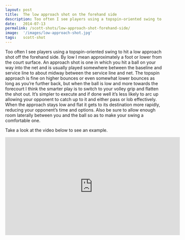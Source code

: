 ```yaml
---
layout: post
title:  The low approach shot on the forehand side
description: Too often I see players using a topspin-oriented swing to hit a low approach shot off the forehand side...
date:   2014-07-13
permalink: /scott-shots/low-approach-shot-forehand-side/
image:  '/images/low-approach-shot.jpg'
tags:   scott-shot
---
```


Too often I see players using a topspin-oriented swing to hit a low approach shot off the forehand side. By low I mean approximately a foot or lower from the court surface. An approach shot is one in which you hit a ball on your way into the net and is usually played somewhere between the baseline and service line to about midway between the service line and net. The topspin approach is fine on higher bounces or even somewhat lower bounces as long as you’re further back, but when the ball is low and more towards the forecourt I think the smarter play is to switch to your volley grip and flatten the shot out. It’s simpler to execute and if done well it’s less likely to arc up allowing your opponent to catch up to it and either pass or lob effectively. When the approach stays low and flat it gets to its destination more rapidly, reducing your opponent’s time and options. Also be sure to allow enough room laterally between you and the ball so as to make your swing a comfortable one.

Take a look at the video below to see an example.

<iframe width="560" height="315" src="https://www.youtube.com/embed/NZv-CWXHvB4" title="YouTube video player" frameborder="0" allow="accelerometer; autoplay; clipboard-write; encrypted-media; gyroscope; picture-in-picture" allowfullscreen></iframe>
